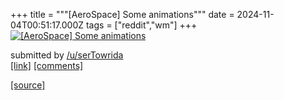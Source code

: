 +++
title = """[AeroSpace] Some animations"""
date = 2024-11-04T00:51:17.000Z
tags = ["reddit","wm"]
+++
[![[AeroSpace] Some animations](https://b.thumbs.redditmedia.com/laT3aLjuF0VBhp2hK1MoOuNv3L0kDexQYv7BR6zPFbo.jpg "[AeroSpace] Some animations")](https://www.reddit.com/r/unixporn/comments/1gj26g5/aerospace_some_animations/)

submitted by [/u/serTowrida](https://www.reddit.com/user/serTowrida)  
[\[link\]](https://www.reddit.com/gallery/1gj26g5) [\[comments\]](https://www.reddit.com/r/unixporn/comments/1gj26g5/aerospace_some_animations/)

[[source]](https://www.reddit.com/r/unixporn/comments/1gj26g5/aerospace_some_animations/)
